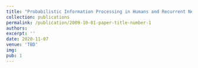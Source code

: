 ```yaml
---
title: "Probabilistic Information Processing in Humans and Recurrent Neural Networks"
collection: publications
permalink: /publication/2009-10-01-paper-title-number-1
authors: 
excerpt: ''
date: 2020-11-07
venue: 'TBD'
img: 
pub: 1
---
```

